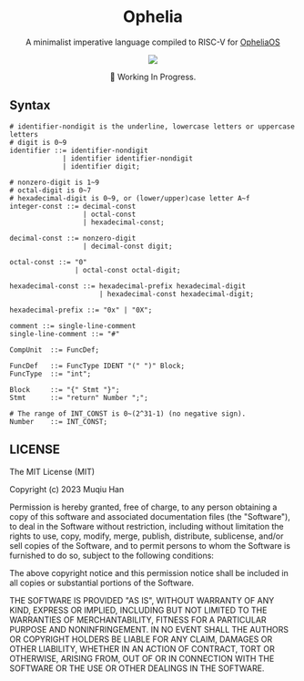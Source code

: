 <div align="center">

# Ophelia

A minimalist imperative language compiled to RISC-V for [OpheliaOS](https://github.com/muqiuhan/OpheliaOS)

![](https://github.com/muqiuhan/ophelia/actions/workflows/ci.yaml/badge.svg) 

🚧 Working In Progress.

</div>

## Syntax
```ebnf
# identifier-nondigit is the underline, lowercase letters or uppercase letters
# digit is 0~9
identifier ::= identifier-nondigit
             | identifier identifier-nondigit
             | identifier digit;

# nonzero-digit is 1~9
# octal-digit is 0~7
# hexadecimal-digit is 0~9, or (lower/upper)case letter A~f
integer-const ::= decimal-const
                  | octal-const
                  | hexadecimal-const;

decimal-const ::= nonzero-digit
                  | decimal-const digit;

octal-const ::= "0"
                | octal-const octal-digit;

hexadecimal-const ::= hexadecimal-prefix hexadecimal-digit
                      | hexadecimal-const hexadecimal-digit;

hexadecimal-prefix ::= "0x" | "0X";

comment ::= single-line-comment
single-line-comment ::= "#"

CompUnit  ::= FuncDef;

FuncDef   ::= FuncType IDENT "(" ")" Block;
FuncType  ::= "int";

Block     ::= "{" Stmt "}";
Stmt      ::= "return" Number ";";

# The range of INT_CONST is 0~(2^31-1) (no negative sign).
Number    ::= INT_CONST;
```

## LICENSE
The MIT License (MIT)

Copyright (c) 2023 Muqiu Han

Permission is hereby granted, free of charge, to any person obtaining a copy
of this software and associated documentation files (the "Software"), to deal
in the Software without restriction, including without limitation the rights
to use, copy, modify, merge, publish, distribute, sublicense, and/or sell
copies of the Software, and to permit persons to whom the Software is
furnished to do so, subject to the following conditions:

The above copyright notice and this permission notice shall be included in all
copies or substantial portions of the Software.

THE SOFTWARE IS PROVIDED "AS IS", WITHOUT WARRANTY OF ANY KIND, EXPRESS OR
IMPLIED, INCLUDING BUT NOT LIMITED TO THE WARRANTIES OF MERCHANTABILITY,
FITNESS FOR A PARTICULAR PURPOSE AND NONINFRINGEMENT. IN NO EVENT SHALL THE
AUTHORS OR COPYRIGHT HOLDERS BE LIABLE FOR ANY CLAIM, DAMAGES OR OTHER
LIABILITY, WHETHER IN AN ACTION OF CONTRACT, TORT OR OTHERWISE, ARISING FROM,
OUT OF OR IN CONNECTION WITH THE SOFTWARE OR THE USE OR OTHER DEALINGS IN THE
SOFTWARE.
